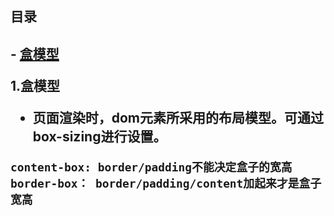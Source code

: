 <h2>目录<h2>
- <a href="#box">盒模型</a>



<p id="box">1.盒模型</p> 

- 页面渲染时，dom元素所采用的布局模型。可通过box-sizing进行设置。

```
content-box: border/padding不能决定盒子的宽高
border-box： border/padding/content加起来才是盒子宽高
```